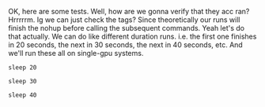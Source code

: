 OK, here are some tests.
Well, how are we gonna verify that they acc ran?
Hrrrrrm. Ig we can just check the tags? Since theoretically our runs will finish the nohup before calling the subsequent commands.
Yeah let's do that actually. We can do like different duration runs. i.e. the first one finishes in 20 seconds, the next in 30 seconds, the next in 40 seconds, etc.
And we'll run these all on single-gpu systems.

```vast:running/17896990
sleep 20
```

```vast:finished
sleep 30
```

```vast:finished
sleep 40
```
